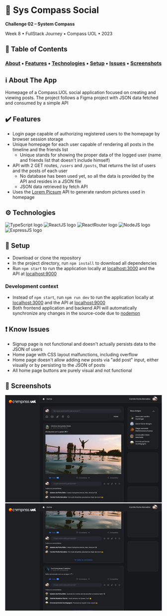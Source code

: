 # :busts_in_silhouette: Sys Compass Social

**Challenge 02 – System Compass**

Week 8 • FullStack Journey • Compass UOL • 2023

## :bookmark_tabs: Table of Contents
### [About](#information_source-about-the-app) • [Features](#heavy_check_mark-features) • [Technologies](#gear-technologies) • [Setup](#rocket-setup) • [Issues](#exclamation-know-issues) • [Screenshots](#camera_flash-screenshots)

## :information_source: About The App
Homepage of a Compass.UOL social application focused on creating and viewing posts. The project follows a Figma project with JSON data fetched and consumed by a simple API

## :heavy_check_mark: Features
- Login page capable of authorizing registered users to the homepage by browser session storage
- Unique homepage for each user capable of rendering all posts in the timeline and the friends list
    - Unique stands for showing the proper data of the logged user (name and friends list that doesn't include himself)
- API with 2 GET routes, `/users` and `/posts`, that returns the list of users and the posts of each user
    - No database has been used yet, so all the data is provided by the API and resides in a JSON file
    - JSON data retrieved by fetch API
- Uses the [Lorem Picsum](https://picsum.photos/) API to generate random pictures used in homepage

## :gear: Technologies
![TypeScript logo](https://img.shields.io/badge/TypeScript-007ACC?style=for-the-badge&logo=typescript&logoColor=white)
![ReactJS logo](https://img.shields.io/badge/React-20232A?style=for-the-badge&logo=react&logoColor=61DAFB)
![ReactRouter logo](https://img.shields.io/badge/React_Router-CA4245?style=for-the-badge&logo=react-router&logoColor=white)
![NodeJS logo](https://img.shields.io/badge/Node.js-43853D?style=for-the-badge&logo=node.js&logoColor=white)
![ExpressJS logo](https://img.shields.io/badge/express.js-%23404d59.svg?style=for-the-badge&logo=express&logoColor=%2361DAFB)

## :rocket: Setup
- Download or clone the repository
- In the project directory, run `npm install` to download all dependencies
- Run `npm start` to run the application locally at [localhost:3000](http://localhost:3000) and the API at [localhost:9000](http://localhost:9000)

### Development context
- Instead of `npm start`, run `npm run dev` to run the application locally at [localhost:3000](http://localhost:3000) and the API at [localhost:9000](http://localhost:9000)
- Both frontend application and backend API will automatically synchronize any changes in the source-code due to [nodemon](https://www.npmjs.com/package/nodemon)

## :exclamation: Know Issues
- Signup page is not functional and doesn't actually persists data to the JSON of users
- Home page with CSS layout malfunctions, including overflow
- Home page doesn't allow adding new posts via "add post" input, either visually or by persisting to the JSON of posts
- All home page buttons are purely visual and not functional

## :camera_flash: Screenshots
![Homepage initial](/src/assets/screenshots/Homepage.png)
![Homepage scrolled](/src/assets/screenshots/Homepage-scrolled.png)